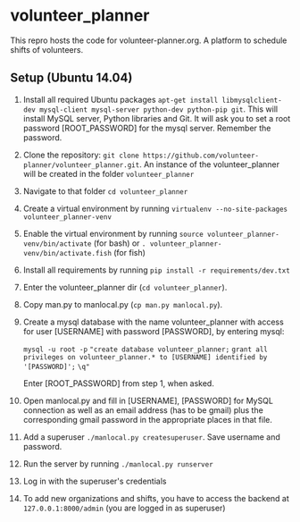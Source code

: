 # volunteer_planner
This repro hosts the code for volunteer-planner.org. A platform to schedule shifts of volunteers.


## Setup (Ubuntu 14.04)

1.  Install all required Ubuntu packages `apt-get install libmysqlclient-dev mysql-client mysql-server python-dev python-pip git`. This will install MySQL server, Python libraries and Git. It will ask you to set a root password [ROOT_PASSWORD] for the mysql server. Remember the password.
2.  Clone the repository: `git clone https://github.com/volunteer-planner/volunteer_planner.git`. An instance of the volunteer_planner will be created in the folder `volunteer_planner`
3.  Navigate to that folder `cd volunteer_planner`
4.  Create a virtual environment by running `virtualenv --no-site-packages volunteer_planner-venv`
5.  Enable the virtual environment by running `source volunteer_planner-venv/bin/activate` (for bash) or `. volunteer_planner-venv/bin/activate.fish` (for fish)
6.  Install all requirements by running `pip install -r requirements/dev.txt`
7.  Enter the volunteer_planner dir (`cd volunteer_planner`).
8.  Copy man.py to manlocal.py (`cp man.py manlocal.py`).
9.  Create a mysql database with the name volunteer_planner with access for user [USERNAME] with password [PASSWORD], by entering mysql:

    `mysql -u root -p`
    `"create database volunteer_planner;`
    `grant all privileges on volunteer_planner.* to [USERNAME] identified by '[PASSWORD]';`
    `\q"`

    Enter [ROOT_PASSWORD] from step 1, when asked.
10. Open manlocal.py and fill in [USERNAME], [PASSWORD] for MySQL connection as well as an email address (has to be gmail) plus the corresponding gmail password in the appropriate places in that file.
11. Add a superuser `./manlocal.py createsuperuser`. Save username and password.
12. Run the server by running `./manlocal.py runserver`
13. Log in with the superuser's credentials
14. To add new organizations and shifts, you have to access the backend at `127.0.0.1:8000/admin` (you are logged in as superuser)
